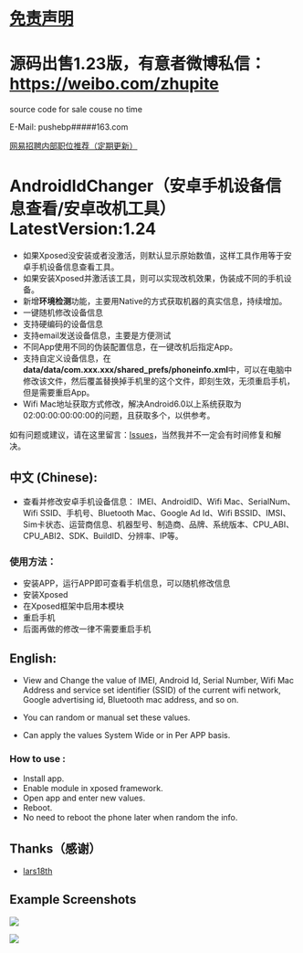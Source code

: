 # [免责声明](./免责声明.md)

# 源码出售1.23版，有意者微博私信：https://weibo.com/zhupite
source code for sale couse no time 

E-Mail: pushebp#####163.com

[网易招聘内部职位推荐（定期更新）](https://www.zhupite.com/job/nejobs.html)

# AndroidIdChanger（安卓手机设备信息查看/安卓改机工具）LatestVersion:1.24
- 如果Xposed没安装或者没激活，则默认显示原始数值，这样工具作用等于安卓手机设备信息查看工具。
- 如果安装Xposed并激活该工具，则可以实现改机效果，伪装成不同的手机设备。
- 新增**环境检测**功能，主要用Native的方式获取机器的真实信息，持续增加。
- 一键随机修改设备信息
- 支持硬编码的设备信息
- 支持email发送设备信息，主要是方便测试
- 不同App使用不同的伪装配置信息，在一键改机后指定App。
- 支持自定义设备信息，在**data/data/com.xxx.xxx/shared_prefs/phoneinfo.xml**中，可以在电脑中修改该文件，然后覆盖替换掉手机里的这个文件，即刻生效，无须重启手机，但是需要重启App。
- Wifi Mac地址获取方式修改，解决Android6.0以上系统获取为02:00:00:00:00:00的问题，且获取多个，以供参考。

如有问题或建议，请在这里留言：[Issues](https://github.com/bigsinger/AndroidIdChanger/issues)，当然我并不一定会有时间修复和解决。

## 中文 (Chinese):

- 查看并修改安卓手机设备信息：
IMEI、AndroidID、Wifi Mac、SerialNum、Wifi SSID、手机号、Bluetooth Mac、Google Ad Id、Wifi BSSID、IMSI、Sim卡状态、运营商信息、机器型号、制造商、品牌、系统版本、CPU_ABI、CPU_ABI2、SDK、BuildID、分辨率、IP等。

### 使用方法：
- 安装APP，运行APP即可查看手机信息，可以随机修改信息
- 安装Xposed
- 在Xposed框架中启用本模块
- 重启手机
- 后面再做的修改一律不需要重启手机

## English:

- View and Change the value of IMEI, Android Id, Serial Number, Wifi Mac Address and service set identifier (SSID) of the current wifi network, Google advertising id, Bluetooth mac address, and so on.

- You can random or manual set these values.

- Can apply the values System Wide or in Per APP basis.

### How to use :
- Install app.
- Enable module in xposed framework.
- Open app and enter new values.
- Reboot.
- No need to reboot the phone later when random the info.

## Thanks（感谢）
- [lars18th](https://github.com/lars18th)

## Example Screenshots

![](https://github.com/bigsinger/AndroidIdChanger/blob/master/screenshot/1.png)

![](https://github.com/bigsinger/AndroidIdChanger/blob/master/screenshot/2.png)



